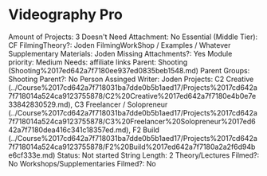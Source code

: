# Videography Pro

Amount of Projects: 3
Doesn't Need Attachment: No
Essential (Middle Tier): CF
FilmingTheory?: Joden
FilmingWorkShop / Examples / Whatever Supplementary Materials: Joden
Missing Attachments?: Yes
Module priority: Medium
Needs: affiliate links
Parent: Shooting (Shooting%2017ed642a7f7180ee937ed0835beb1548.md)
Parent Groups: Shooting
Parent?: No
Person Assinged Writer: Joden
Projects: C2 Creative (../Course%2017cd642a7f718031ba7dde0b5b1aed17/Projects%2017cd642a7f718014a524ca9123755878/C2%20Creative%2017ed642a7f7180e4b0e7e33842830529.md), C3 Freelancer / Solopreneur (../Course%2017cd642a7f718031ba7dde0b5b1aed17/Projects%2017cd642a7f718014a524ca9123755878/C3%20Freelancer%20Solopreneur%2017ed642a7f7180dea416c341c18357ed.md), F2 Build (../Course%2017cd642a7f718031ba7dde0b5b1aed17/Projects%2017cd642a7f718014a524ca9123755878/F2%20Build%2017ed642a7f7180a2a2f6d94be6cf333e.md)
Status: Not started
String Length: 2
Theory/Lectures Filmed?: No
Workshops/Supplementaries Filmed?: No